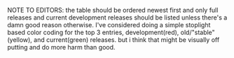 NOTE TO EDITORS: the table should be ordered newest first and only full
releases and current development releases should be listed unless
there's a damn good reason otherwise. I've considered doing a simple
stoplight based color coding for the top 3 entries, development(red),
old/"stable"(yellow), and current(green) releases. but i think that
might be visually off putting and do more harm than good.
